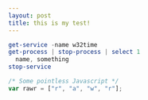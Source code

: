 ```yaml
---
layout: post
title: this is my test!
---
```


``` powershell
get-service -name w32time
get-process | stop-process | select 1
  name, something
stop-service
```


```javascript
/* Some pointless Javascript */
var rawr = ["r", "a", "w", "r"];
```
